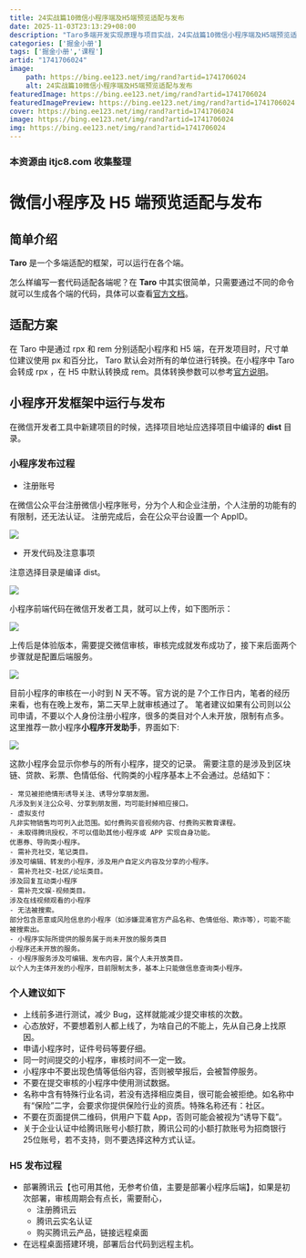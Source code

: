 ```yaml
---
title: 24实战篇10微信小程序端及H5端预览适配与发布
date: 2025-11-03T23:13:29+08:00
description: "Taro多端开发实现原理与项目实战，24实战篇10微信小程序端及H5端预览适配与发布"
categories: ['掘金小册']
tags: ['掘金小册','课程']
artid: "1741706024"
image:
    path: https://bing.ee123.net/img/rand?artid=1741706024
    alt: 24实战篇10微信小程序端及H5端预览适配与发布
featuredImage: https://bing.ee123.net/img/rand?artid=1741706024
featuredImagePreview: https://bing.ee123.net/img/rand?artid=1741706024
cover: https://bing.ee123.net/img/rand?artid=1741706024
image: https://bing.ee123.net/img/rand?artid=1741706024
img: https://bing.ee123.net/img/rand?artid=1741706024
---
```


### 本资源由 itjc8.com 收集整理
# 微信小程序及 H5 端预览适配与发布

## 简单介绍

**Taro** 是一个多端适配的框架，可以运行在各个端。

怎么样编写一套代码适配各端呢？在 **Taro** 中其实很简单，只需要通过不同的命令就可以生成各个端的代码，具体可以查看[官方文档](https://nervjs.github.io/taro/docs/GETTING-STARTED.html)。

## 适配方案

在 Taro 中是通过 rpx 和 rem 分别适配小程序和 H5 端，在开发项目时，尺寸单位建议使用 px 和百分比， Taro 默认会对所有的单位进行转换。在小程序中 Taro 会转成 rpx ，在 H5 中默认转换成 rem。具体转换参数可以参考[官方说明](https://nervjs.github.io/taro/docs/size.html)。

## 小程序开发框架中运行与发布

在微信开发者工具中新建项目的时候，选择项目地址应选择项目中编译的 **dist** 目录。

### 小程序发布过程

* 注册账号

在微信公众平台注册微信小程序账号，分为个人和企业注册，个人注册的功能有的有限制，还无法认证。
注册完成后，会在公众平台设置一个 AppID。

![](https://user-gold-cdn.xitu.io/2018/10/8/16651730e321b3b0?w=2200&h=1334&f=jpeg&s=135307)

* 开发代码及注意事项

注意选择目录是编译 dist。

![](https://user-gold-cdn.xitu.io/2018/10/8/16651730e31497ee?w=806&h=942&f=jpeg&s=61103)

小程序前端代码在微信开发者工具，就可以上传，如下图所示：

![](https://user-gold-cdn.xitu.io/2018/10/8/16651730e338a8f1?w=2522&h=192&f=jpeg&s=71864)

上传后是体验版本，需要提交微信审核，审核完成就发布成功了，接下来后面两个步骤就是配置后端服务。

![](https://user-gold-cdn.xitu.io/2018/10/8/16651730e33255a1?w=2146&h=1610&f=jpeg&s=123018)

目前小程序的审核在一小时到 N
天不等。官方说的是 7个工作日内，笔者的经历来看，也有在晚上发布，第二天早上就审核通过了。
笔者建议如果有公司则以公司申请，不要以个人身份注册小程序，很多的类目对个人未开放，限制有点多。
这里推荐一款小程序**小程序开发助手**，界面如下:

![](https://user-gold-cdn.xitu.io/2018/11/13/16708e0dd882a98e?w=740&h=1280&f=jpeg&s=81913)

这款小程序会显示你参与的所有小程序，提交的记录。
需要注意的是涉及到区块链、贷款、彩票、色情低俗、代购类的小程序基本上不会通过。总结如下：

    - 常见被拒绝情形诱导关注、诱导分享朋友圈。
    凡涉及到关注公众号、分享到朋友圈，均可能封掉相应接口。
    - 虚拟支付
    凡非实物销售均可列入此范围。如付费购买音视频内容、付费购买教育课程。
    - 未取得腾讯授权，不可以借助其他小程序或 APP 实现自身功能。
    优惠券、导购类小程序。
    - 需补充社交，笔记类目。
    涉及可编辑、转发的小程序，涉及用户自定义内容及分享的小程序。
    - 需补充社交-社区/论坛类目。
    涉及回复互动类小程序
    - 需补充文娱-视频类目。
    涉及在线视频观看的小程序
    - 无法被搜索。
    部分包含恶意或风险信息的小程序（如涉嫌混淆官方产品名称、色情低俗、欺诈等），可能不能被搜索出。
    - 小程序实际所提供的服务属于尚未开放的服务类目
    小程序还未开放的服务。
    - 小程序服务涉及可编辑、发布内容，属个人未开放类目。
    以个人为主体开发的小程序，目前限制太多，基本上只能做信息查询类小程序。

### 个人建议如下

- 上线前多进行测试，减少 Bug，这样就能减少提交审核的次数。
- 心态放好，不要想着别人都上线了，为啥自己的不能上，先从自己身上找原因。
- 申请小程序时，证件号码等要仔细。
- 同一时间提交的小程序，审核时间不一定一致。
- 小程序中不要出现色情等低俗内容，否则被举报后，会被暂停服务。
- 不要在提交审核的小程序中使用测试数据。
- 名称中含有特殊行业名词，若没有选择相应类目，很可能会被拒绝。如名称中有“保险”二字，会要求你提供保险行业的资质。特殊名称还有：社区。
- 不要在页面提供二维码，供用户下载 App，否则可能会被视为“诱导下载”。
- 关于企业认证中给腾讯账号小额打款，腾讯公司的小额打款账号为招商银行 25位账号，若不支持，则不要选择这种方式认证。

### H5 发布过程

* 部署腾讯云【也可用其他，无参考价值，主要是部署小程序后端】，如果是初次部署，审核周期会有点长，需要耐心，
    - 注册腾讯云
    - 腾讯云实名认证
    - 购买腾讯云产品，链接远程桌面
* 在远程桌面搭建环境，部署后台代码到远程主机。
